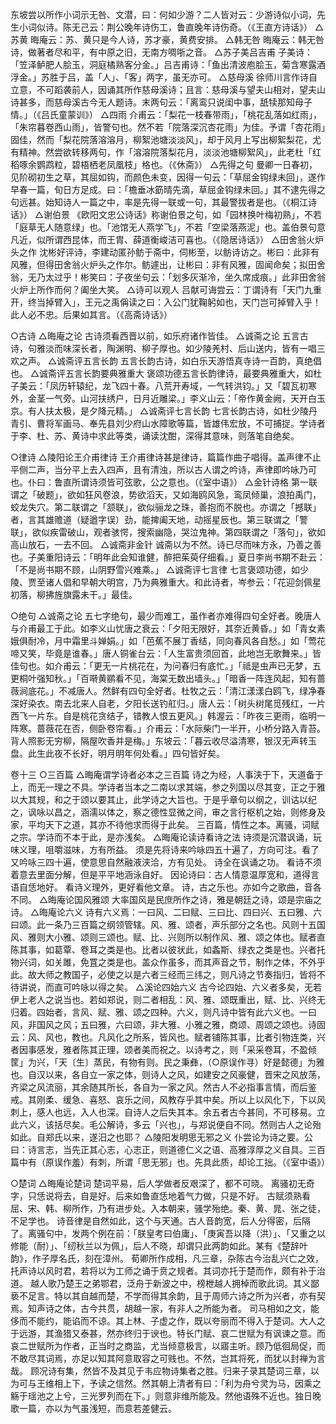 <!-- { "loadSidebar": true } -->
东坡尝以所作小词示无咎、文潜，曰：何如少游？二人皆对云：少游诗似小词，先生小词似诗。陈无己云：荆公晚年诗伤工，鲁直晚年诗伤奇。（《王直方诗话》）
△苏黄
晦庵云：苏、黄只是今人诗，苏才豪，黄费安排。
△韩无咎
晦庵云：韩无咎诗，做著者尽和平，有中原之旧，无南方啁哳之音。
△苏子美吕吉甫
子美诗：「笠泽鲈肥人脍玉，洞庭橘熟客分金。」吕吉甫诗：「鱼出清波庖脍玉，菊含寒露酒浮金。」苏胜于吕，盖「人」、「客」两字，虽无亦可。
△慈母溪
徐师川言作诗自立意，不可蹈袭前人，因诵其所作慈母溪诗；且言：慈母溪与望夫山相对，望夫山诗甚多，而慈母溪古今无人题诗。末两句云：「离鸾只说闺中事，舐犊那知母子情。」（《吕氏童蒙训》）
△四雨
介甫云：「梨花一枝春带雨」，「桃花乱落如红雨」，「朱帘暮卷西山雨」，皆警句也。然不若「院落深沉杏花雨」为佳。予谓「杏花雨」固佳，然而「梨花院落溶溶月，柳絮池塘淡淡风」，却于风月上写出柳絮梨花，尤有精神。然尝欲转移两句，作「溶溶院落梨花月，淡淡池塘柳絮风」，此老杜「红稻啄余鹦鹉粒，碧梧栖老凤凰枝」格也。（《休斋》）
△先得之句
曼卿一日春初，见阶砌初生之草，其屈如钩，而颜色未变，因得一句云：「草屈金钩绿未回」，遂作早春一篇，旬日方足成。曰：「檐垂冰筯晴先滴，草屈金钩绿未回。」其不逮先得之句远甚。始知诗人一篇之中，率是先得一联或一句，其最警拔者是也。（《桐江诗话》）
△谢伯景
《欧阳文忠公诗话》称谢伯景之句，如「园林换叶梅初熟」，不若「庭草无人随意绿」也。「池馆无人燕学飞」，不若「空梁落燕泥」也。盖伯景句意凡近，似所谓西昆体，而王胄、薛道衡峻洁可喜也。（《隐居诗话》）
△田舍翁火炉头之作
沈彬好评诗，李建动匿孙鲂于斋中，伺彬至，以鲂诗访之。彬曰：此非有风雅，但得田舍翁火炉头之作尔。鲂遽出，让彬曰：非有风雅，固闻命矣；拟田舍翁，无乃太过乎！彬笑曰：子夜坐句云：「划多灰渐冷，坐久席成痕。」此非田舍翁火炉上所作而何？阖坐大笑。
△诗可以观人
吕献可诲尝云：丁谓诗有「天门九重开，终当掉臂入」，王元之禹偁读之曰：入公门犹鞠躬如也，天门岂可掉臂入乎！此人必不忠。后果如其言。（《高斋诗话》）

○古诗
△晦庵之论
古诗须看西晋以前，如乐府诸作皆佳。
△诚斋之论
五言古诗，句雅淡而味深长者，陶渊明、柳子厚也。如少陵羌村、后山送内，皆有一唱三欢之声。
△诚斋评五言长韵
五言长韵古诗，如白乐天游悟真寺诗一百韵，真绝倡也。
△诚斋评五言长韵要典雅重大
褒颂功德五言长韵律诗，最要典雅重大，如杜子美云：「凤历轩辕纪，龙飞四十春。八荒开寿域，一气转洪钧。」又「碧瓦初寒外，金茎一气旁。山河扶绣户，日月近雕梁。」李义山云：「帝作黄金阙，天开白玉京。有人扶太极，是夕降元精。」
△诚斋评七言长韵
七言长韵古诗，如杜少陵丹青引、曹将军画马、奉先县刘少府山水障歌等篇，皆雄伟宏放，不可捕捉。学诗者于李、杜、苏、黄诗中求此等类，诵读沈酣，深得其意味，则落笔自绝矣。

○律诗
△陵阳论王介甫律诗
王介甫律诗甚是律诗，篇篇作曲子唱得。盖声律不止平侧二声，当分平上去入四声，且有清浊，所以古人谓之吟诗，声律即吟咏乃可也。仆曰：鲁直所谓诗须皆可弦歌，公之意也。（《室中语》）
△金针诗格
第一联谓之「破题」，欲如狂风卷浪，势欲滔天，又如海鸥风急，鸾凤倾巢，浪拍禹门，蛟龙失穴。第二联谓之「颔联」，欲似骊龙之珠，善抱而不脱也。亦谓之「撼联」者，言其雄赡道（疑遒字误）劲，能捭阖天地，动摇星辰也。第三联谓之「警联」，欲似疾雷破山，观者骇愕，搜索幽隐，哭泣鬼神。第四联谓之「落句」，欲如高山放石，一去不回。
△诚斋非金针
诚斋以为不然。诗已尽而味方永，乃善之善也。子美重阳诗云：「明年此会知谁健，醉把茱萸仔细看。」夏日李尚书期不赴云：「不是尚书期不顾，山阴野雪兴难乘。」
△诚斋评七言律
七言褒颂功德，如少陵、贾至诸人倡和早朝大明宫，乃为典雅重大。和此诗者，岑参云：「花迎剑佩星初落，柳拂旌旗露未干。」最佳。

○绝句
△诚斋之论
五七字绝句，最少而难工，虽作者亦难得四句全好者。晚唐人与介甫最工于此。如李义山忧唐之衰云：「夕阳无限好，其奈近黄昏。」如「青女素娥俱耐冷，月中霜里斗婵娟。」如「芭蕉不展丁香结，同向春风各自愁。」如「莺花啼又笑，毕竟是谁春。」唐人铜雀台云：「人生富贵须回首，此地岂无歌舞来。」皆佳句也。如介甫云：「更无一片桃花在，为问春归有底忙。」「祗是虫声已无梦，五更桐叶强知秋。」「百啭黄鹂看不见，海棠无数出墙头。」「暗香一阵连风起，知有蔷薇涧底花。」不减唐人。然鲜有四句全好者。杜牧之云：「清江漾漾白鸥飞，绿净春深好染衣。南去北来人自老，夕阳长送钓舡归。」唐人云：「树头树尾觅残红，一片西飞一片东。自是桃花贪结子，错教人恨五更风。」韩渥云：「昨夜三更雨，临明一阵寒。蔷薇花在否，侧卧卷帘看。」介甫云：「水际柴门一半开，小桥分路入青苔。背人照影无穷柳，隔屋吹香并是梅。」东坡云：「暮云收尽溢清寒，银汉无声转玉盘。此生此夜不长好，明月明年何处看。」四句皆好矣。

卷十三
○三百篇
△晦庵谓学诗者必本之三百篇
诗之为经，人事浃于下，天道备于上，而无一理之不具。学诗者当本之二南以求其端，参之列国以尽其变，正之于雅以大其规，和之于颂以要其止，此学诗之大旨也。于是乎章句以纲之，训诂以纪之，讽咏以昌之，涵濡以体之，察之德性显微之间，审之言行枢机之始，则修身及家，平均天下之道，其亦不待他求而得于此矣。
三百篇，情性之本。离骚，词赋之宗。学诗而不本于此，是亦浅矣。
△晦庵论读诗看诗之法
诗须是沉潜讽诵，玩味义理，咀嚼滋味，方有所益。
须是先将诗来吟咏四五十遍了，方向可注。看了又吟咏三四十遍，使意思自然融液浃洽，方有见处。
诗全在讽诵之功。
看诗不须着意去里面分解，但是平平地涵泳自好。
因论诗曰：古人情意温厚宽和，道得言语自恁地好。
看诗义理外，更好看他文章。
诗，古之乐也。亦如今之歌曲，音各不同。
△晦庵论国风雅颂
大率国风是民庶所作之诗，雅是朝廷之诗，颂是宗庙之诗。
△晦庵论六义
诗有六义焉：一曰风、二曰赋、三曰比、四曰兴、五曰雅、六曰颂。此一条乃三百篇之纲领管辖。风、雅、颂者，声乐部分之名也。风则十五国风、雅则大小雅、颂则三颂也。赋、比、兴则所以制作风、雅、颂之体也。赋者直陈其事，如葛覃、卷耳之类是也。比者以彼状此，如螽斯、绿衣之类是也。兴者托物兴词，如关雎，免罝之类是也。盖众作虽多，而其声音之节，制作之体，不外乎此。故大师之教国子，必使之以是六者三经而三纬之，则凡诗之节奏指归，皆将不待讲说，而直可吟咏以得之矣。
△溪论四始六义
古今论四始、六义者多矣，无若伊上老人之说当也。若如郑说，则二者相乱：风、雅、颂既重出，赋、比、兴终无归着。四始者，言风、赋、雅、颂之四种。六义，则凡诗中皆有此六义也。一曰风，非国风之风；五曰雅，六曰颂，非大雅、小雅之雅，商颂、周颂之颂也。诗固云：风、风也，教也。凡风化之所系，皆风也。赋者铺陈其事，比者引物连类，兴者因事感发，雅者陈其正理，颂者美而祝之。以诗考之，则「采采卷耳，不盈倾筐」为兴，「天〔生〕蒸民，有物有则。民之秉彝，（○原误作寻）好是懿德」为雅也。自汉以来，各自立一家之体，则诗人之风，如建安之风豪健，晋宋之风放荡，齐梁之风流丽，其余随其所长，各自为一家之风。然古人不必指事言情，而后鉴戒。其刚柔、缓急、喜怒、哀乐之间，风教存乎其中矣。所以上以风化下，下以风刺上，感人也远，入人也深。自诗人之后失其本。余五者古今甚同，不可移易。立此六义，该括尽矣。毛公解诗，多云「兴也」，与郑说便自不同。然则古人之论殆如此。自郑氏以来，遂汨之也耶？
△陵阳发明思无邪之义
仆尝论为诗之要。公曰：诗言志，当先正其心志，心志正，则道德仁义之语、高雅淳厚之义自具。三百篇中有（原误作羞）有刺，所谓「思无邪」也。先具此质，却论工拙。（《室中语》）

○楚词
△晦庵论楚词
楚词平易，后人学做者反艰深了，都不可晓。
离骚初无奇字，只恁说将去，自是好。后来如鲁直恁地着气力做，只是不好。
古赋须熟看屈、宋、韩、柳所作，乃有进步处。入本朝来，骚学殆绝。秦、黄、晁、张之徒，不足学也。
诗音律是自然如此，这个与天通。古人音韵宽，后人分得密，后隔了。离骚句中，发两个例在前：「朕皇考曰伯庸」、「庚寅吾以降（洪）」、「又重之以修能（耐）」、「纫秋兰以为佩」，后人不晓，却谓只此两韵如此。某有《楚辞叶韵》，作子厚名氏，刻在漳州。
荀卿所作成相，凡三章，杂陈古今治乱兴亡之效，托声诗以风时君，若将以为工师之诵于贲之规者。其词亦托于楚而作，颇有补于治道。
越人歌乃楚王之弟鄂君，泛舟于新波之中，榜枻越人拥棹而歌此词。其义鄙亵不足言。特以其自越而楚，不学而得其余韵，且于周师六诗之所为兴者，亦有契焉。知声诗之体，古今共贯，胡越一家，有非人之所能为者。
司马相如之文，能侈而不能约，能谄而不谅。其上林、子虚之作，既以夸丽而不得入于楚词。大人之于远游，其渔猎又泰甚，然亦终归于谀也。特长门赋、哀二世赋为有讽谏之意。而哀二世赋所为作者，正当时之商监，尤当倾意极言，以寤主听。顾乃低徊局促，而不敢尽其词焉，亦足以知其阿意取容之可贱也。不然，岂其将死，而犹以封禅为言哉。
顾况诗有集，然皆不及其见于韦应物诗集者之胜。归来子录其楚词三章，以为可与王维相上下，予读之信然。然其朝上清者有曰：「利为舟兮灵为马，因乘之觞于瑶池之上兮，三光罗列而在下。」则意非维所能及。然他语殊不近也。独日晚歌一篇，亦以为气虽浅短，而意若差健云。

